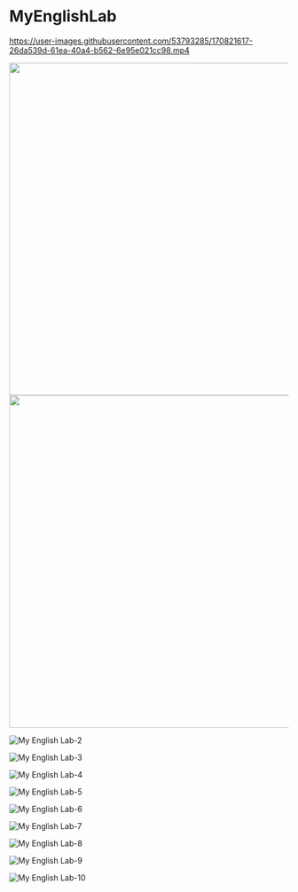 # MyEnglishLab



https://user-images.githubusercontent.com/53793285/170821617-26da539d-61ea-40a4-b562-6e95e021cc98.mp4


<img src="https://user-images.githubusercontent.com/53793285/181718031-85143f48-2cde-492d-85ab-dd638800f5ff.jpg" width="600">

<img src="https://user-images.githubusercontent.com/53793285/181718655-6f9a43b4-ffe3-410b-a1fd-12d23e8278b1.jpg" width="600">

![My English Lab-2](https://user-images.githubusercontent.com/53793285/181718655-6f9a43b4-ffe3-410b-a1fd-12d23e8278b1.jpg)

![My English Lab-3](https://user-images.githubusercontent.com/53793285/181719186-c01281c3-8a1f-492e-99de-70bfa05cf02a.jpg)

![My English Lab-4](https://user-images.githubusercontent.com/53793285/181719210-6689d9d3-c394-45b5-a941-c1f11c82a888.jpg)

![My English Lab-5](https://user-images.githubusercontent.com/53793285/181719269-8d557de3-924b-477d-9a69-f27663def9f1.jpg)

![My English Lab-6](https://user-images.githubusercontent.com/53793285/181720099-3cce700f-92a7-46f8-87f9-4ffad762cbed.jpg)

![My English Lab-7](https://user-images.githubusercontent.com/53793285/181719317-e39b2afe-849d-4e07-832e-0e081248a6b1.jpg)

![My English Lab-8](https://user-images.githubusercontent.com/53793285/181719325-c5091e56-17b7-4d2d-9e7d-61ad591ba129.jpg)

![My English Lab-9](https://user-images.githubusercontent.com/53793285/181719334-3a8ef5e4-bef4-448d-a5c1-c180b2ee109b.jpg)

![My English Lab-10](https://user-images.githubusercontent.com/53793285/181719348-d1f74d2e-6d04-44ac-83a5-d2b8406cac20.jpg)
